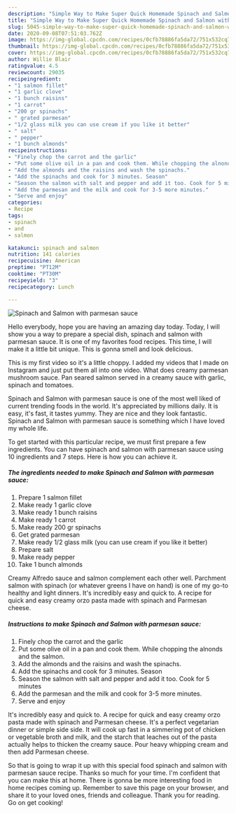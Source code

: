 ```yaml
---
description: "Simple Way to Make Super Quick Homemade Spinach and Salmon with parmesan sauce"
title: "Simple Way to Make Super Quick Homemade Spinach and Salmon with parmesan sauce"
slug: 5045-simple-way-to-make-super-quick-homemade-spinach-and-salmon-with-parmesan-sauce
date: 2020-09-08T07:51:03.762Z
image: https://img-global.cpcdn.com/recipes/0cfb78886fa5da72/751x532cq70/spinach-and-salmon-with-parmesan-sauce-recipe-main-photo.jpg
thumbnail: https://img-global.cpcdn.com/recipes/0cfb78886fa5da72/751x532cq70/spinach-and-salmon-with-parmesan-sauce-recipe-main-photo.jpg
cover: https://img-global.cpcdn.com/recipes/0cfb78886fa5da72/751x532cq70/spinach-and-salmon-with-parmesan-sauce-recipe-main-photo.jpg
author: Willie Blair
ratingvalue: 4.5
reviewcount: 29035
recipeingredient:
- "1 salmon fillet"
- "1 garlic clove"
- "1 bunch raisins"
- "1 carrot"
- "200 gr spinachs"
- " grated parmesan"
- "1/2 glass milk you can use cream if you like it better"
- " salt"
- " pepper"
- "1 bunch almonds"
recipeinstructions:
- "Finely chop the carrot and the garlic"
- "Put some olive oil in a pan and cook them. While chopping the alnonds and the salmon."
- "Add the almonds and the raisins and wash the spinachs."
- "Add the spinachs and cook for 3 minutes. Season"
- "Season the salmon with salt and pepper and add it too. Cook for 5 minutes"
- "Add the parmesan and the milk and cook for 3-5 more minutes."
- "Serve and enjoy"
categories:
- Recipe
tags:
- spinach
- and
- salmon

katakunci: spinach and salmon 
nutrition: 141 calories
recipecuisine: American
preptime: "PT12M"
cooktime: "PT30M"
recipeyield: "3"
recipecategory: Lunch

---
```



![Spinach and Salmon with parmesan sauce](https://img-global.cpcdn.com/recipes/0cfb78886fa5da72/751x532cq70/spinach-and-salmon-with-parmesan-sauce-recipe-main-photo.jpg)

Hello everybody, hope you are having an amazing day today. Today, I will show you a way to prepare a special dish, spinach and salmon with parmesan sauce. It is one of my favorites food recipes. This time, I will make it a little bit unique. This is gonna smell and look delicious.

This is my first video so it&#39;s a little choppy. I added my videos that I made on Instagram and just put them all into one video. What does creamy parmesan mushroom sauce. Pan seared salmon served in a creamy sauce with garlic, spinach and tomatoes.

Spinach and Salmon with parmesan sauce is one of the most well liked of current trending foods in the world. It's appreciated by millions daily. It is easy, it's fast, it tastes yummy. They are nice and they look fantastic. Spinach and Salmon with parmesan sauce is something which I have loved my whole life.


To get started with this particular recipe, we must first prepare a few ingredients. You can have spinach and salmon with parmesan sauce using 10 ingredients and 7 steps. Here is how you can achieve it.

<!--inarticleads1-->

##### The ingredients needed to make Spinach and Salmon with parmesan sauce:

1. Prepare 1 salmon fillet
1. Make ready 1 garlic clove
1. Make ready 1 bunch raisins
1. Make ready 1 carrot
1. Make ready 200 gr spinachs
1. Get  grated parmesan
1. Make ready 1/2 glass milk (you can use cream if you like it better)
1. Prepare  salt
1. Make ready  pepper
1. Take 1 bunch almonds


Creamy Alfredo sauce and salmon complement each other well. Parchment salmon with spinach (or whatever greens I have on hand) is one of my go-to healthy and light dinners. It&#39;s incredibly easy and quick to. A recipe for quick and easy creamy orzo pasta made with spinach and Parmesan cheese. 

<!--inarticleads2-->

##### Instructions to make Spinach and Salmon with parmesan sauce:

1. Finely chop the carrot and the garlic
1. Put some olive oil in a pan and cook them. While chopping the alnonds and the salmon.
1. Add the almonds and the raisins and wash the spinachs.
1. Add the spinachs and cook for 3 minutes. Season
1. Season the salmon with salt and pepper and add it too. Cook for 5 minutes
1. Add the parmesan and the milk and cook for 3-5 more minutes.
1. Serve and enjoy


It&#39;s incredibly easy and quick to. A recipe for quick and easy creamy orzo pasta made with spinach and Parmesan cheese. It&#39;s a perfect vegetarian dinner or simple side side. It will cook up fast in a simmering pot of chicken or vegetable broth and milk, and the starch that leaches out of the pasta actually helps to thicken the creamy sauce. Pour heavy whipping cream and then add Parmesan cheese. 

So that is going to wrap it up with this special food spinach and salmon with parmesan sauce recipe. Thanks so much for your time. I'm confident that you can make this at home. There is gonna be more interesting food in home recipes coming up. Remember to save this page on your browser, and share it to your loved ones, friends and colleague. Thank you for reading. Go on get cooking!
